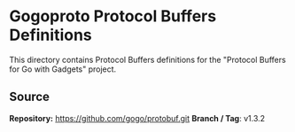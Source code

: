 # Gogoproto Protocol Buffers Definitions

This directory contains Protocol Buffers definitions for the "Protocol Buffers for Go with Gadgets" project.

## Source

**Repository:** https://github.com/gogo/protobuf.git
**Branch / Tag**: v1.3.2
